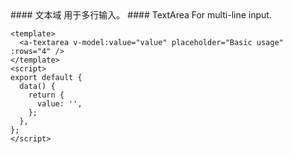 <cn>
#### 文本域
用于多行输入。
</cn>

<us>
#### TextArea
For multi-line input.
</us>

```vue
<template>
  <a-textarea v-model:value="value" placeholder="Basic usage" :rows="4" />
</template>
<script>
export default {
  data() {
    return {
      value: '',
    };
  },
};
</script>
```
